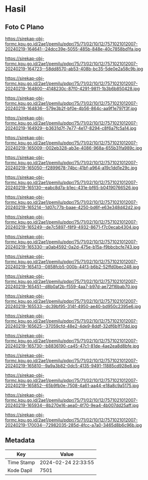# Hasil

## Foto C Plano

https://sirekap-obj-formc.kpu.go.id/2ae1/pemilu/pdpr/75/71/02/10/12/7571021012007-20240219-164641--24dcc39e-5055-485b-848e-40c7858bd1fa.jpg

https://sirekap-obj-formc.kpu.go.id/2ae1/pemilu/pdpr/75/71/02/10/12/7571021012007-20240219-164723--58dd8570-ab53-408b-bc35-5de0e2a58c9b.jpg

https://sirekap-obj-formc.kpu.go.id/2ae1/pemilu/pdpr/75/71/02/10/12/7571021012007-20240219-164800--4148230c-87f0-4291-9811-1b3b6b850428.jpg

https://sirekap-obj-formc.kpu.go.id/2ae1/pemilu/pdpr/75/71/02/10/12/7571021012007-20240219-164836--579e3b2f-bf0e-4b56-864c-aa9f1e797f3f.jpg

https://sirekap-obj-formc.kpu.go.id/2ae1/pemilu/pdpr/75/71/02/10/12/7571021012007-20240219-164929--b3631d7f-7e77-4e17-8294-c8f6a7fc5a14.jpg

https://sirekap-obj-formc.kpu.go.id/2ae1/pemilu/pdpr/75/71/02/10/12/7571021012007-20240219-165009--002eb328-ab3e-4086-968a-655b31fa989c.jpg

https://sirekap-obj-formc.kpu.go.id/2ae1/pemilu/pdpr/75/71/02/10/12/7571021012007-20240219-165050--f2899678-74bc-41bf-a964-a19c1dd1e29c.jpg

https://sirekap-obj-formc.kpu.go.id/2ae1/pemilu/pdpr/75/71/02/10/12/7571021012007-20240219-165130--eabc8d7a-b1ec-431e-bf65-b04190766526.jpg

https://sirekap-obj-formc.kpu.go.id/2ae1/pemilu/pdpr/75/71/02/10/12/7571021012007-20240219-165214--1d07c77b-baae-4250-bd6f-e63e348d42d2.jpg

https://sirekap-obj-formc.kpu.go.id/2ae1/pemilu/pdpr/75/71/02/10/12/7571021012007-20240219-165249--de7c5897-f8f9-4932-8671-f7c0ecab4304.jpg

https://sirekap-obj-formc.kpu.go.id/2ae1/pemilu/pdpr/75/71/02/10/12/7571021012007-20240219-165330--a0ab4592-0a2d-475e-b15a-f9bbcbcfe743.jpg

https://sirekap-obj-formc.kpu.go.id/2ae1/pemilu/pdpr/75/71/02/10/12/7571021012007-20240219-165413--0858fcb5-000b-44f3-b6b2-52ffd0bec248.jpg

https://sirekap-obj-formc.kpu.go.id/2ae1/pemilu/pdpr/75/71/02/10/12/7571021012007-20240219-165451--d8b0af2b-f559-4aa7-b97d-ae72f16bab70.jpg

https://sirekap-obj-formc.kpu.go.id/2ae1/pemilu/pdpr/75/71/02/10/12/7571021012007-20240219-165533--dc39bf95-314f-4950-ae40-bd950c2395e6.jpg

https://sirekap-obj-formc.kpu.go.id/2ae1/pemilu/pdpr/75/71/02/10/12/7571021012007-20240219-165625--37059cfd-48e2-4de9-8ddf-32df6b1f17dd.jpg

https://sirekap-obj-formc.kpu.go.id/2ae1/pemilu/pdpr/75/71/02/10/12/7571021012007-20240219-165730--b8836190-ca45-47c1-81de-4ae2ea8d8bfe.jpg

https://sirekap-obj-formc.kpu.go.id/2ae1/pemilu/pdpr/75/71/02/10/12/7571021012007-20240219-165810--9a9a3b82-0dc5-4135-9491-11885cd928e8.jpg

https://sirekap-obj-formc.kpu.go.id/2ae1/pemilu/pdpr/75/71/02/10/12/7571021012007-20240219-165852--65b9fb0e-7508-4a61-aa44-e18a8c9a5175.jpg

https://sirekap-obj-formc.kpu.go.id/2ae1/pemilu/pdpr/75/71/02/10/12/7571021012007-20240219-165934--8b270e16-aea0-4f70-9ea4-4b007dd25aff.jpg

https://sirekap-obj-formc.kpu.go.id/2ae1/pemilu/pdpr/75/71/02/10/12/7571021012007-20240219-170034--72982035-285d-4fcc-a7a0-3465d8b6c96b.jpg


## Metadata

| Key        | Value               |
| ---------- | ------------------- |
| Time Stamp | 2024-02-24 22:33:55 |
| Kode Dapil | 7501                |



